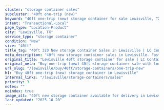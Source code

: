 ```yaml
---
cluster: "storage container sales"
subcluster: "40ft one-trip (new)"
keyword: "40ft one-trip (new) storage container for sale Lewisville, TX"
intent: "Transactional-Local"
page_type: "Location-Product"
city: "Lewisville, TX"
service_type: "storage container"
condition: "New"
size: "40ft"
title_tag: "40ft 3z0 New storage container Sales in Lewisville | LC Container"
meta_description: "40ft new storage container sales in Lewisville. Fast delivery, competitive pricing. Serving storage containers area. Quote ID: J1M. Call (214) 524-4168 for your free quote today."
original_title: "Lewisville 40ft storage container for sale | LC Container"
original_meta: "Buy one-trip (new) 40ft storage container sale with local delivery in Lewisville, TX. LC Container — local Since 2003. Request a fast quote today."
url_slug: "/lewisville/buy/40ft/storage-containers/one-trip-new"
h1: "Buy 40ft one-trip (new) storage container in Lewisville"
internal_links: "/lewisville/storage-containers/sales"
priority: 3
notes: ""
noindex: true
image_alt: "40ft new storage container available for delivery in Lewisville"
last_updated: "2025-10-20"
---
```


<!-- TODO: Add unique city/inventory copy, images, and internal links here. -->
